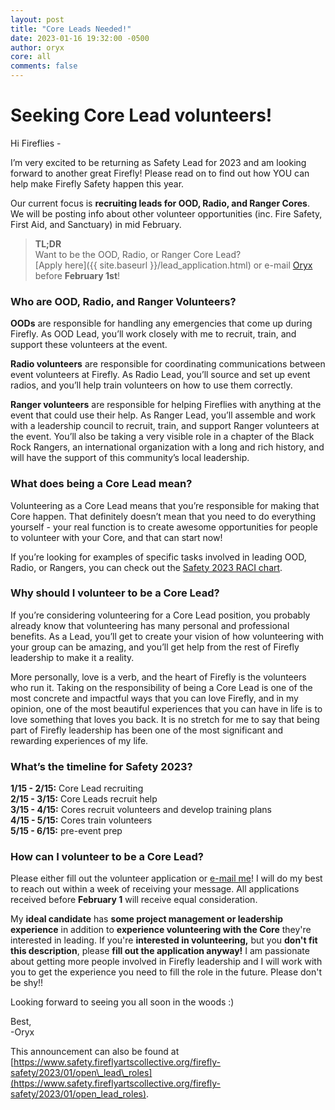 ```yaml
---
layout: post
title: "Core Leads Needed!"
date: 2023-01-16 19:32:00 -0500
author: oryx
core: all
comments: false
---
```


# Seeking Core Lead volunteers!

Hi Fireflies -

I’m very excited to be returning as Safety Lead for 2023 and am looking forward to another great Firefly! Please read on to find out how YOU can help make Firefly Safety happen this year.

Our current focus is **recruiting leads for OOD, Radio, and Ranger Cores**. We will be posting info about other volunteer opportunities (inc. Fire Safety, First Aid, and Sanctuary) in mid February.

> **TL;DR**  
> Want to be the OOD, Radio, or Ranger Core Lead?  
> [Apply here]({{ site.baseurl }}/lead_application.html) or e-mail [Oryx](mailto:oryx@fireflyartscollective.org) before **February 1st**!

### Who are OOD, Radio, and Ranger Volunteers?

**OODs** are responsible for handling any emergencies that come up during Firefly. As OOD Lead, you’ll work closely with me to recruit, train, and support these volunteers at the event.

**Radio volunteers** are responsible for coordinating communications between event volunteers at Firefly. As Radio Lead, you’ll source and set up event radios, and you’ll help train volunteers on how to use them correctly.

**Ranger volunteers** are responsible for helping Fireflies with anything at the event that could use their help. As Ranger Lead, you’ll assemble and work with a leadership council to recruit, train, and support Ranger volunteers at the event. You’ll also be taking a very visible role in a chapter of the Black Rock Rangers, an international organization with a long and rich history, and will have the support of this community’s local leadership.

### What does being a Core Lead mean?

Volunteering as a Core Lead means that you’re responsible for making that Core happen. That definitely doesn’t mean that you need to do everything yourself - your real function is to create awesome opportunities for people to volunteer with your Core, and that can start now!

If you’re looking for examples of specific tasks involved in leading OOD, Radio, or Rangers, you can check out the [Safety 2023 RACI chart](https://docs.google.com/spreadsheets/d/1a1M85zVyg7KByYSIZUTfTMiaH64GepL1/edit?usp=sharing&ouid=109131710994154997910&rtpof=true&sd=true).

### Why should I volunteer to be a Core Lead?

If you’re considering volunteering for a Core Lead position, you probably already know that volunteering has many personal and professional benefits. As a Lead, you’ll get to create your vision of how volunteering with your group can be amazing, and you’ll get help from the rest of Firefly leadership to make it a reality.

More personally, love is a verb, and the heart of Firefly is the volunteers who run it. Taking on the responsibility of being a Core Lead is one of the most concrete and impactful ways that you can love Firefly, and in my opinion, one of the most beautiful experiences that you can have in life is to love something that loves you back. It is no stretch for me to say that being part of Firefly leadership has been one of the most significant and rewarding experiences of my life.

### What’s the timeline for Safety 2023?

**1/15 - 2/15:** Core Lead recruiting  
**2/15 - 3/15:** Core Leads recruit help  
**3/15 - 4/15:** Cores recruit volunteers and develop training plans  
**4/15 - 5/15:** Cores train volunteers  
**5/15 - 6/15:** pre-event prep  

### How can I volunteer to be a Core Lead?

Please either fill out the volunteer application or [e-mail me](mailto:oryx@fireflyartscollective.org)! I will do my best to reach out within a week of receiving your message. All applications received before **February 1** will receive equal consideration.

My **ideal candidate** has **some project management or leadership experience** in addition to **experience volunteering with the Core** they're interested in leading. If you're **interested in volunteering,** but you **don't fit this description**, please **fill out the application anyway!** I am passionate about getting more people involved in Firefly leadership and I will work with you to get the experience you need to fill the role in the future. Please don't be shy!!

Looking forward to seeing you all soon in the woods :)

Best,  
-Oryx

This announcement can also be found at [https://www.safety.fireflyartscollective.org/firefly-safety/2023/01/open\_lead\_roles](https://www.safety.fireflyartscollective.org/firefly-safety/2023/01/open_lead_roles).
